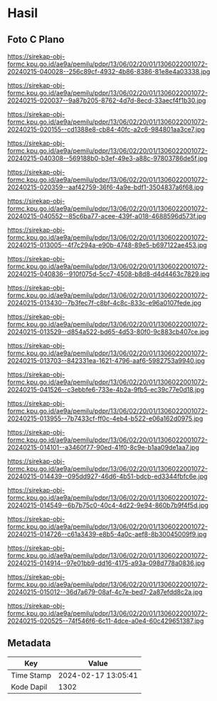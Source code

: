# Hasil

## Foto C Plano

https://sirekap-obj-formc.kpu.go.id/ae9a/pemilu/pdpr/13/06/02/20/01/1306022001072-20240215-040028--256c89cf-4932-4b86-8386-81e8e4a03338.jpg

https://sirekap-obj-formc.kpu.go.id/ae9a/pemilu/pdpr/13/06/02/20/01/1306022001072-20240215-020037--9a87b205-8762-4d7d-8ecd-33aecf4f1b30.jpg

https://sirekap-obj-formc.kpu.go.id/ae9a/pemilu/pdpr/13/06/02/20/01/1306022001072-20240215-020155--cd1388e8-cb84-40fc-a2c6-984801aa3ce7.jpg

https://sirekap-obj-formc.kpu.go.id/ae9a/pemilu/pdpr/13/06/02/20/01/1306022001072-20240215-040308--569188b0-b3ef-49e3-a88c-97803786de5f.jpg

https://sirekap-obj-formc.kpu.go.id/ae9a/pemilu/pdpr/13/06/02/20/01/1306022001072-20240215-020359--aaf42759-36f6-4a9e-bdf1-3504837a6f68.jpg

https://sirekap-obj-formc.kpu.go.id/ae9a/pemilu/pdpr/13/06/02/20/01/1306022001072-20240215-040552--85c6ba77-acee-439f-a018-4688596d573f.jpg

https://sirekap-obj-formc.kpu.go.id/ae9a/pemilu/pdpr/13/06/02/20/01/1306022001072-20240215-013005--4f7c294a-e90b-4748-89e5-b697122ae453.jpg

https://sirekap-obj-formc.kpu.go.id/ae9a/pemilu/pdpr/13/06/02/20/01/1306022001072-20240215-040836--910f075d-5cc7-4508-b8d8-d4d4463c7829.jpg

https://sirekap-obj-formc.kpu.go.id/ae9a/pemilu/pdpr/13/06/02/20/01/1306022001072-20240215-013430--7b3fec7f-c8bf-4c8c-833c-e96a0107fede.jpg

https://sirekap-obj-formc.kpu.go.id/ae9a/pemilu/pdpr/13/06/02/20/01/1306022001072-20240215-013529--d854a522-bd65-4d53-80f0-9c883cb407ce.jpg

https://sirekap-obj-formc.kpu.go.id/ae9a/pemilu/pdpr/13/06/02/20/01/1306022001072-20240215-013703--842331ea-1621-4796-aaf6-5982753a9940.jpg

https://sirekap-obj-formc.kpu.go.id/ae9a/pemilu/pdpr/13/06/02/20/01/1306022001072-20240215-041526--c3ebbfe6-733e-4b2a-9fb5-ec39c77e0d18.jpg

https://sirekap-obj-formc.kpu.go.id/ae9a/pemilu/pdpr/13/06/02/20/01/1306022001072-20240215-013955--7b7433cf-ff0c-4eb4-b522-e06a162d0975.jpg

https://sirekap-obj-formc.kpu.go.id/ae9a/pemilu/pdpr/13/06/02/20/01/1306022001072-20240215-014101--a3460f77-90ed-41f0-8c9e-b1aa09de1aa7.jpg

https://sirekap-obj-formc.kpu.go.id/ae9a/pemilu/pdpr/13/06/02/20/01/1306022001072-20240215-014439--095dd927-46d6-4b51-bdcb-ed3344fbfc6e.jpg

https://sirekap-obj-formc.kpu.go.id/ae9a/pemilu/pdpr/13/06/02/20/01/1306022001072-20240215-014549--6b7b75c0-40c4-4d22-9e94-860b7b9f4f5d.jpg

https://sirekap-obj-formc.kpu.go.id/ae9a/pemilu/pdpr/13/06/02/20/01/1306022001072-20240215-014726--c61a3439-e8b5-4a0c-aef8-8b30045009f9.jpg

https://sirekap-obj-formc.kpu.go.id/ae9a/pemilu/pdpr/13/06/02/20/01/1306022001072-20240215-014914--97e01bb9-dd16-4175-a93a-098d778a0836.jpg

https://sirekap-obj-formc.kpu.go.id/ae9a/pemilu/pdpr/13/06/02/20/01/1306022001072-20240215-015012--36d7a679-08af-4c7e-bed7-2a87efdd8c2a.jpg

https://sirekap-obj-formc.kpu.go.id/ae9a/pemilu/pdpr/13/06/02/20/01/1306022001072-20240215-020525--74f546f6-6c11-4dce-a0e4-60c429651387.jpg


## Metadata

| Key        | Value               |
| ---------- | ------------------- |
| Time Stamp | 2024-02-17 13:05:41 |
| Kode Dapil | 1302                |



